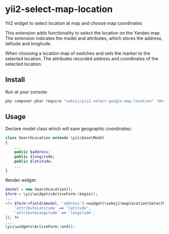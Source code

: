 # yii2-select-map-location
Yii2 widget to select location at map and choose map coordinates

This extension adds functionality to select the location on the Yandex.map. The extension indicates the model and attributes, which stores the address, latitude and longitude.

When choosing a location map of switches and sets the marker to the selected location. The attributes recorded address and coordinates of the selected location.

## Install

Run at your console:
```bash
php composer.phar require "sokoji/yii2-select-google-map-location" "dev-master"
```

## Usage

Declare model class which will save geographic coordinates:

```php
class SearchLocation extends \yii\base\Model
{
    ...
    public $address;
    public $longitude;
    public $latitude;
    ...
}
```

Render widget:
```php
$model = new SearchLocation();
$form = \yii\widgets\ActiveForm::begin();
...
<?= $form->field($model, 'address')->widget(\sokoji\maplocation\SelectMapLocationWidget::className(), [
    'attributeLatitude' => 'latitude',
    'attributeLongitude' => 'longitude',
]); ?>
...
\yii\widgets\ActiveForm::end();
```
